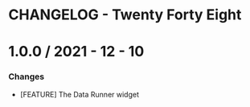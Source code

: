 # CHANGELOG - Twenty Forty Eight

1.0.0 / 2021 - 12 - 10
==================
### Changes

* [FEATURE] The Data Runner widget
